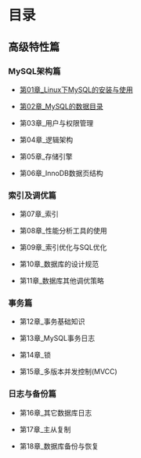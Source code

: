 # 目录

## 高级特性篇

### MySQL架构篇

- [第01章_Linux下MySQL的安装与使用](https://github.com/ekko1994/doc/blob/master/mysql/%E9%AB%98%E7%BA%A7%E7%AF%87/%E7%AC%AC01%E7%AB%A0_Linux%E4%B8%8BMySQL%E7%9A%84%E5%AE%89%E8%A3%85%E4%B8%8E%E4%BD%BF%E7%94%A8.md)

- [第02章_MySQL的数据目录](https://github.com/ekko1994/doc/blob/master/mysql/第02章_MySQL的数据目录.md)

- 第03章_用户与权限管理

- 第04章_逻辑架构

- 第05章_存储引擎

- 第06章_InnoDB数据页结构

### 索引及调优篇

- 第07章_索引

- 第08章_性能分析工具的使用

- 第09章_索引优化与SQL优化

- 第10章_数据库的设计规范

- 第11章_数据库其他调优策略

### 事务篇

- 第12章_事务基础知识

- 第13章_MySQL事务日志

- 第14章_锁

- 第15章_多版本并发控制(MVCC)

### 日志与备份篇

- 第16章_其它数据库日志

- 第17章_主从复制

- 第18章_数据库备份与恢复
